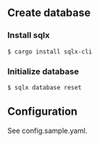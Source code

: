 ## Create database

### Install sqlx

```shell
$ cargo install sqlx-cli
```

### Initialize database

```shell
$ sqlx database reset
```

## Configuration

See config.sample.yaml.
